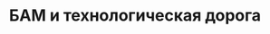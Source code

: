 ---
title: 'БАМ и технологическая дорога'
location: ''
categories: [as-the-first-settlers]
tags: [all, 2016]
---